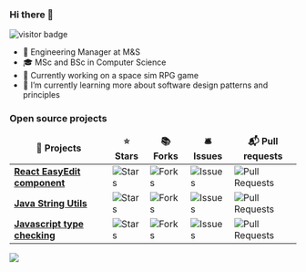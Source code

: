 <h3>Hi there 👋</h3>

<span><img src="https://visitor-badge.laobi.icu/badge?page_id=giorgosart" alt="visitor badge"/></span>

- 💼 Engineering Manager at M&S
- 🎓 MSc and BSc in Computer Science
- 🔭 Currently working on a space sim RPG game
- 🌱 I’m currently learning more about software design patterns and principles

<h3>Open source projects</h3>
<table>
  <thead align="center">
    <tr border: none;>
      <td><b>🎁 Projects</b></td>
      <td><b>⭐ Stars</b></td>
      <td><b>📚 Forks</b></td>
      <td><b>🛎 Issues</b></td>
      <td><b>📬 Pull requests</b></td>
    </tr>
  </thead>
  <tbody>
    <tr>
	    <td><a href="https://github.com/giorgosart/react-easy-edit"><b>React EasyEdit component</b></a></td>
      <td><img alt="Stars" src="https://img.shields.io/github/stars/giorgosart/react-easy-edit?style=flat-square&labelColor=343b41"/></td>
      <td><img alt="Forks" src="https://img.shields.io/github/forks/giorgosart/react-easy-edit?style=flat-square&labelColor=343b41"/></td>
      <td><img alt="Issues" src="https://img.shields.io/github/issues/giorgosart/react-easy-edit?style=flat-square&labelColor=343b41"/></td>
      <td><img alt="Pull Requests" src="https://img.shields.io/github/issues-pr/giorgosart/react-easy-edit?style=flat-square&labelColor=343b41"/></td>
    </tr>
    <tr>
	    <td><a href="https://github.com/giorgosart/java-string-utils"><b>Java String Utils</b></a></td>
      <td><img alt="Stars" src="https://img.shields.io/github/stars/giorgosart/java-string-utils?style=flat-square&labelColor=343b41"/></td>
      <td><img alt="Forks" src="https://img.shields.io/github/forks/giorgosart/java-string-utils?style=flat-square&labelColor=343b41"/></td>
      <td><img alt="Issues" src="https://img.shields.io/github/issues/giorgosart/java-string-utils?style=flat-square&labelColor=343b41"/></td>
      <td><img alt="Pull Requests" src="https://img.shields.io/github/issues-pr/giorgosart/java-string-utils?style=flat-square&labelColor=343b41"/></td>
    </tr>
    <tr>
	    <td><a href="https://github.com/giorgosart/strong-typed"><b>Javascript type checking</b></a></td>
      <td><img alt="Stars" src="https://img.shields.io/github/stars/giorgosart/strong-typed?style=flat-square&labelColor=343b41"/></td>
      <td><img alt="Forks" src="https://img.shields.io/github/forks/giorgosart/strong-typed?style=flat-square&labelColor=343b41"/></td>
      <td><img alt="Issues" src="https://img.shields.io/github/issues/giorgosart/strong-typed?style=flat-square&labelColor=343b41"/></td>
      <td><img alt="Pull Requests" src="https://img.shields.io/github/issues-pr/giorgosart/strong-typed?style=flat-square&labelColor=343b41"/></td>
    </tr>
  </tbody>
</table>
<p align="left">
  <img src ="https://github-readme-stats.vercel.app/api?username=giorgosart&show_icons=true&count_private=true&theme=default&hide_border=true&hide=issues,contribs&include_all_commits=true">
</p>
